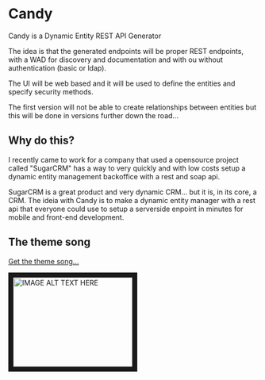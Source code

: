 # Candy
Candy is a Dynamic Entity REST API Generator

The idea is that the generated endpoints will be proper REST endpoints, with a WAD for discovery and documentation and with ou without authentication (basic or ldap).

The UI will be web based and it will be used to define the entities and specify security methods.

The first version will not be able to create relationships between entities but this will be done in versions further down the road...

## Why do this?

I recently came to work for a company that used a opensource project called "SugarCRM" has a way to very quickly and with low costs setup a dynamic entity management backoffice with a rest and soap api.

SugarCRM is a great product and very dynamic CRM... but it is, in its core, a CRM. The ideia with Candy is to make a dynamic entity manager with a rest api that everyone could use to setup a serverside enpoint in minutes for mobile and front-end development.  

## The theme song

<a href="/CandyIggyPop.ogg?raw=true">Get the theme song...</a>

<a href="http://www.youtube.com/watch?feature=player_embedded&v=YOUTUBE_VIDEO_ID_HERE
" target="_blank"><img src="http://img.youtube.com/vi/YOUTUBE_VIDEO_ID_HERE/0.jpg" 
alt="IMAGE ALT TEXT HERE" width="240" height="180" border="10" /></a>
